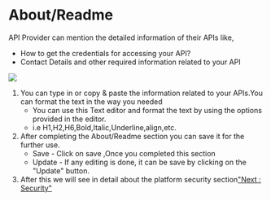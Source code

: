 



# About/Readme

API Provider can mention the detailed information of their APIs like,

-   How to get the credentials for accessing your API?
-   Contact Details and other required information related to your API

![](../images/existing_api/existing_api_about_01.png)

1.  You can type in or copy & paste the information related to your
    APIs.You can format the text in the way you needed
    -   You can use this Text editor and format the text by using the
        options provided in the editor.
    -   i.e H1,H2,H6,Bold,Italic,Underline,align,etc.
2.  After completing the About/Readme section you can save it for the
    further use.
    -   Save - Click on save ,Once you completed this section
    -   Update - If any editing is done, it can be save by clicking on
        the \"Update\" button.
3.  After this we will see in detail about the platform security
    section[\"Next : Security\"](security)




